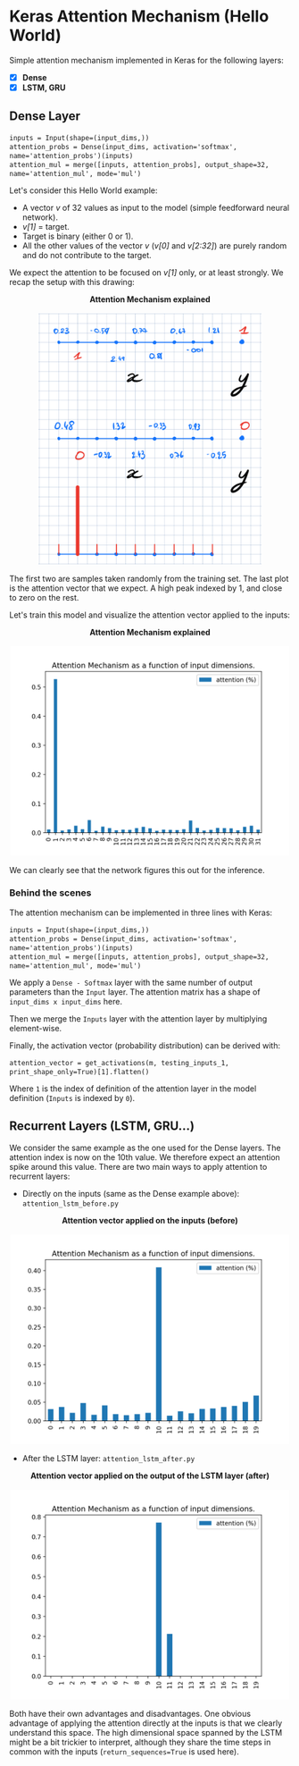 # Keras Attention Mechanism (Hello World)
Simple attention mechanism implemented in Keras for the following layers:

- [x] **Dense**
- [x] **LSTM, GRU**

## Dense Layer

```
inputs = Input(shape=(input_dims,))
attention_probs = Dense(input_dims, activation='softmax', name='attention_probs')(inputs)
attention_mul = merge([inputs, attention_probs], output_shape=32, name='attention_mul', mode='mul')
```

Let's consider this Hello World example:

- A vector *v* of 32 values as input to the model (simple feedforward neural network).
- *v[1]* = target.
- Target is binary (either 0 or 1).
- All the other values of the vector *v* (*v[0]* and *v[2:32]*) are purely random and do not contribute to the target.

We expect the attention to be focused on *v[1]* only, or at least strongly. We recap the setup with this drawing:

<p align="center">
  <b>Attention Mechanism explained</b><br><br>
  <img src="assets/attention_1.png" width="400">
</p>


The first two are samples taken randomly from the training set. The last plot is the attention vector that we expect. A high peak indexed by 1, and close to zero on the rest.

Let's train this model and visualize the attention vector applied to the inputs:

<p align="center">
  <b>Attention Mechanism explained</b><br><br>
  <img src="assets/1.png" width="500">
</p>

We can clearly see that the network figures this out for the inference.

### Behind the scenes

The attention mechanism can be implemented in three lines with Keras:
```
inputs = Input(shape=(input_dims,))
attention_probs = Dense(input_dims, activation='softmax', name='attention_probs')(inputs)
attention_mul = merge([inputs, attention_probs], output_shape=32, name='attention_mul', mode='mul')
```

We apply a `Dense - Softmax` layer with the same number of output parameters than the `Input` layer. The attention matrix has a shape of `input_dims x input_dims` here.

Then we merge the `Inputs` layer with the attention layer by multiplying element-wise.

Finally, the activation vector (probability distribution) can be derived with:

```
attention_vector = get_activations(m, testing_inputs_1, print_shape_only=True)[1].flatten()
```

Where `1` is the index of definition of the attention layer in the model definition (`Inputs` is indexed by `0`).

## Recurrent Layers (LSTM, GRU...)

We consider the same example as the one used for the Dense layers. The attention index is now on the 10th value. We therefore expect an attention spike around this value. There are two main ways to apply attention to recurrent layers:

- Directly on the inputs (same as the Dense example above): `attention_lstm_before.py`

<p align="center">
  <b>Attention vector applied on the inputs (before)</b><br><br>
  <img src="assets/lstm_before.png" width="500">
</p>

- After the LSTM layer: `attention_lstm_after.py`

<p align="center">
  <b>Attention vector applied on the output of the LSTM layer (after)</b><br><br>
  <img src="assets/lstm_after.png" width="500">
</p>

Both have their own advantages and disadvantages. One obvious advantage of applying the attention directly at the inputs is that we clearly understand this space. The high dimensional space spanned by the LSTM might be a bit trickier to interpret, although they share the time steps in common with the inputs (`return_sequences=True` is used here).




